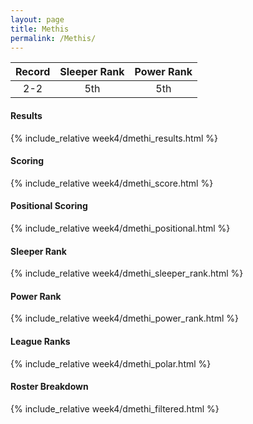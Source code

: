 ```yaml
---
layout: page
title: Methis
permalink: /Methis/
---
```


Record | Sleeper Rank | Power Rank               
:--: | :--: | :--:
2-2 | 5th | 5th

#### Results
{% include_relative week4/dmethi_results.html %}

#### Scoring
{% include_relative week4/dmethi_score.html %}

#### Positional Scoring
{% include_relative week4/dmethi_positional.html %}

#### Sleeper Rank
{% include_relative week4/dmethi_sleeper_rank.html %}

#### Power Rank
{% include_relative week4/dmethi_power_rank.html %}

#### League Ranks
{% include_relative week4/dmethi_polar.html %}

#### Roster Breakdown
{% include_relative week4/dmethi_filtered.html %}

